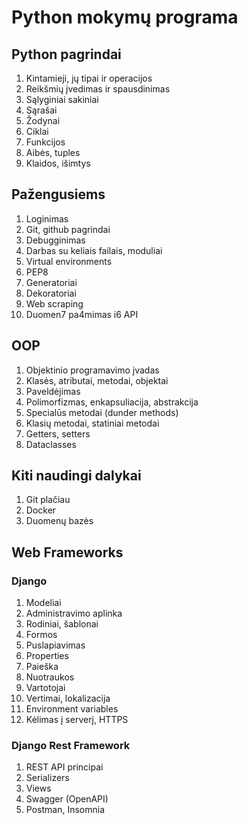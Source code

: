 # Python mokymų programa

## Python pagrindai

1. Kintamieji, jų tipai ir operacijos
2. Reikšmių įvedimas ir spausdinimas
3. Sąlyginiai sakiniai
4. Sąrašai
5. Žodynai
6. Ciklai
7. Funkcijos
8. Aibės, tuples
9. Klaidos, išimtys


## Pažengusiems
1. Loginimas
2. Git, github pagrindai
3. Debugginimas
4. Darbas su keliais failais, moduliai
5. Virtual environments
6. PEP8
7. Generatoriai
8. Dekoratoriai
9. Web scraping
10. Duomen7 pa4mimas i6 API

## OOP
1. Objektinio programavimo įvadas
2. Klasės, atributai, metodai, objektai
3. Paveldėjimas
4. Polimorfizmas, enkapsuliacija, abstrakcija
5. Specialūs metodai (dunder methods)
6. Klasių metodai, statiniai metodai
7. Getters, setters
8. Dataclasses

## Kiti naudingi dalykai
1. Git plačiau
2. Docker
3. Duomenų bazės

## Web Frameworks

### Django

1. Modeliai
2. Administravimo aplinka
3. Rodiniai, šablonai
4. Formos
5. Puslapiavimas
6. Properties
7. Paieška
8. Nuotraukos
9. Vartotojai
10. Vertimai, lokalizacija
11. Environment variables
12. Kėlimas į serverį, HTTPS

### Django Rest Framework
1. REST API principai
2. Serializers
3. Views
4. Swagger (OpenAPI)
5. Postman, Insomnia

   


